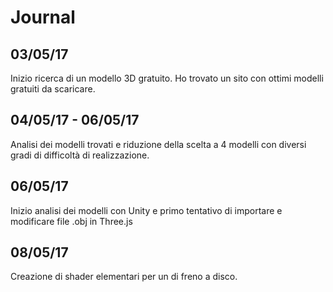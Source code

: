 # Journal

## 03/05/17
Inizio ricerca di un modello 3D gratuito.
Ho trovato un sito con ottimi modelli gratuiti da scaricare.

## 04/05/17 - 06/05/17
Analisi dei modelli trovati e riduzione della scelta a 4 modelli con diversi gradi di difficoltà di realizzazione.

## 06/05/17
Inizio analisi dei modelli con Unity e primo tentativo di importare e modificare file .obj in Three.js

## 08/05/17
Creazione di shader elementari per un di freno a disco.
